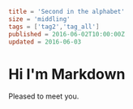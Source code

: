 ```toml
title = 'Second in the alphabet'
size = 'middling'
tags = ['tag2','tag_all']
published = 2016-06-02T10:00:00Z
updated = 2016-06-03
```

# Hi I'm Markdown

Pleased to meet you.
